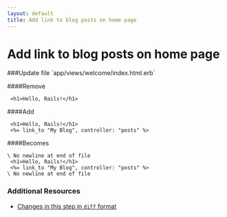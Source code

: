 ```yaml
---
layout: default
title: Add link to blog posts on home page
---
```


<h1 id="main">Add link to blog posts on home page</h1>
###Update file `app/views/welcome/index.html.erb`

####Remove
```
 <h1>Hello, Rails!</h1>
```


####Add
```
 <h1>Hello, Rails!</h1>
 <%= link_to "My Blog", controller: "posts" %>
```


####Becomes
```
\ No newline at end of file
 <h1>Hello, Rails!</h1>
 <%= link_to "My Blog", controller: "posts" %>
\ No newline at end of file

```



### Additional Resources

* [Changes in this step in `diff` format](https://github.com/software-academy/rails_getting_started_bdd/commit/77d14e1ae106e1aadfd05ceea311cab30785d059)

